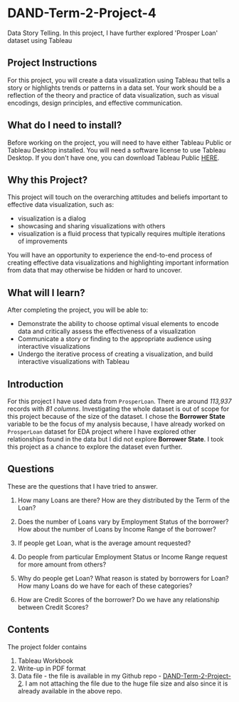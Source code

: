 # DAND-Term-2-Project-4
Data Story Telling. In this project, I have further explored 'Prosper Loan' dataset using Tableau

## Project Instructions

For this project, you will create a data visualization using Tableau that tells a story or highlights trends or patterns in a data set. Your work should be a reflection of the theory and practice of data visualization, such as visual encodings, design principles, and effective communication.

## What do I need to install?

Before working on the project, you will need to have either Tableau Public or Tableau Desktop installed. You will need a software license to use Tableau Desktop. If you don't have one, you can download Tableau Public [HERE](https://public.tableau.com/s/).

## Why this Project?

This project will touch on the overarching attitudes and beliefs important to effective data visualization, such as:
- visualization is a dialog
- showcasing and sharing visualizations with others
- visualization is a fluid process that typically requires multiple iterations of improvements

You will have an opportunity to experience the end-to-end process of creating effective data visualizations and highlighting important information from data that may otherwise be hidden or hard to uncover.

## What will I learn?

After completing the project, you will be able to:
- Demonstrate the ability to choose optimal visual elements to encode data and critically assess the effectiveness of a visualization
- Communicate a story or finding to the appropriate audience using interactive visualizations
- Undergo the iterative process of creating a visualization, and build interactive visualizations with Tableau

## Introduction

For this project I have used data from `ProsperLoan`. There are around _113,937_ records with _81 columns_. Investigating the whole dataset is out of scope for this project because of the size of the dataset. I chose the **Borrower State** variable to be the focus of my analysis because, I have already worked on `ProsperLoan` dataset for EDA project where I have explored other relationships found in the data but I did not explore **Borrower State**. I took this project as a chance to explore the dataset even further.

## Questions

These are the questions that I have tried to answer.

1. How many Loans are there? How are they distributed by the Term of the Loan?

2. Does the number of Loans vary by Employment Status of the borrower? How about the number of Loans by Income Range of the borrower?

3. If people get Loan, what is the average amount requested?

4. Do people from particular Employment Status or Income Range request for more amount from others?

5. Why do people get Loan? What reason is stated by borrowers for Loan? How many Loans do we have for each of these categories?

6. How are Credit Scores of the borrower? Do we have any relationship between Credit Scores?

## Contents

The project folder contains

1. Tableau Workbook
2. Write-up in PDF format
3. Data file - the file is available in my Github repo - [DAND-Term-2-Project-2](https://github.com/kashyapsubramanian/DAND-Term-2-Project-2.git). I am not attaching the file due to the huge file size and also since it is already available in the above repo.

